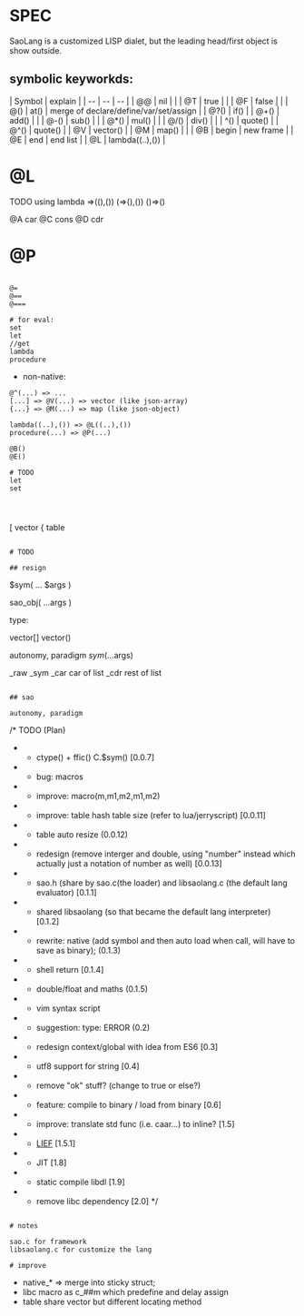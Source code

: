 # SPEC

SaoLang is a customized LISP dialet, but the leading head/first object is show outside.

## symbolic keyworkds:

| Symbol | explain | 
| -- | -- | -- |
| @@ | nil | |
| @T | true | |
| @F | false | |
| @() | at() | merge of declare/define/var/set/assign |
| @?() | if() |
| @+() | add() | |
| @-() | sub() | |
| @\*() | mul() | |
| @/() | div() | |
| ^() | quote() |
| @^() | quote() |
| @V | vector() |
| @M | map() | |
| @B | begin | new frame |
| @E | end | end list |
| @L | lambda((..),()) |


# @L
TODO using lambda
=>((),())
(=>(),())
()=>()


@A car
@C cons
@D cdr

# @P


```

@=
@==
@===

# for eval:
set
let
//get
lambda
procedure
```

* non-native: 

```
@^(...) => ...
[...] => @V(...) => vector (like json-array)
{...} => @M(...) => map (like json-object)

lambda((..),()) => @L((..),())
procedure(...) => @P(...)

@B() 
@E()

# TODO 
let
set


```

#

[ vector
{ table

```

# TODO

## resign

```

$sym( ... $args )

sao_obj(
 ...args
)

type:

vector[]
vector()

autonomy, paradigm
$sym(...$args)

_raw
_sym
_car car of list
_cdr rest of list


```

## sao

autonomy, paradigm

```
/* TODO (Plan)
 * * ctype() + ffic() C.$sym() [0.0.7]

* * bug: macros
* * improve: macro(m,m1,m2,m1,m2)
 * * improve: table hash table size (refer to lua/jerryscript) [0.0.11]
 * * table auto resize (0.0.12)
 * * redesign (remove interger and double, using "number" instead which actually just a notation of number as well) [0.0.13]

 * * sao.h (share by sao.c(the loader) and libsaolang.c (the default lang evaluator) [0.1.1]
 * * shared libsaolang (so that became the default lang interpreter) [0.1.2]
 * * rewrite: native (add symbol and then auto load when call, will have to save as binary); (0.1.3)
 * * shell return [0.1.4]
 * * double/float and maths (0.1.5)

* * vim syntax script

 * * suggestion: type: ERROR (0.2)
 * * redesign context/global with idea from ES6 [0.3]
 * * utf8 support for string [0.4]
 * * remove "ok" stuff? (change to true or else?)
 * * feature: compile to binary / load from binary [0.6]

 * * improve: translate std func (i.e. caar...) to inline? [1.5]
 * * [LIEF](https://lief.quarkslab.com/doc/latest/Intro.html) [1.5.1]

 * * JIT [1.8]

 * * static compile libdl [1.9]

 * * remove libc dependency [2.0]
 */

```

# notes

sao.c for framework
libsaolang.c for customize the lang

# improve

```
* native_* => merge into sticky struct;
* libc macro as c_##m which predefine and delay assign
* table share vector but different locating method

```
